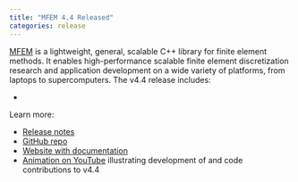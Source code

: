 ```yaml
---
title: "MFEM 4.4 Released"
categories: release
---
```


[MFEM](https://github.com/mfem/mfem) is a lightweight, general, scalable C++ library for finite element methods. It enables high-performance scalable finite element discretization research and application development on a wide variety of platforms, from laptops to supercomputers. The v4.4 release includes:

- 

Learn more:
- [Release notes](https://github.com/mfem/mfem/blob/v4.4/CHANGELOG)
- [GitHub repo](https://github.com/mfem/mfem)
- [Website with documentation](https://mfem.org)
- [Animation on YouTube](https://www.youtube.com/watch?v=3Fc1nxQJUVw) illustrating development of and code contributions to v4.4

